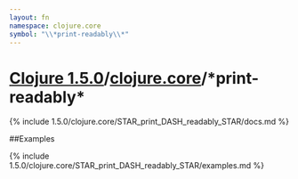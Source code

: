 ```yaml
---
layout: fn
namespace: clojure.core
symbol: "\\*print-readably\\*"
---
```


# [Clojure 1.5.0](../../)/[clojure.core](../)/\*print-readably\*

{% include 1.5.0/clojure.core/STAR_print_DASH_readably_STAR/docs.md %}

##Examples

{% include 1.5.0/clojure.core/STAR_print_DASH_readably_STAR/examples.md %}

